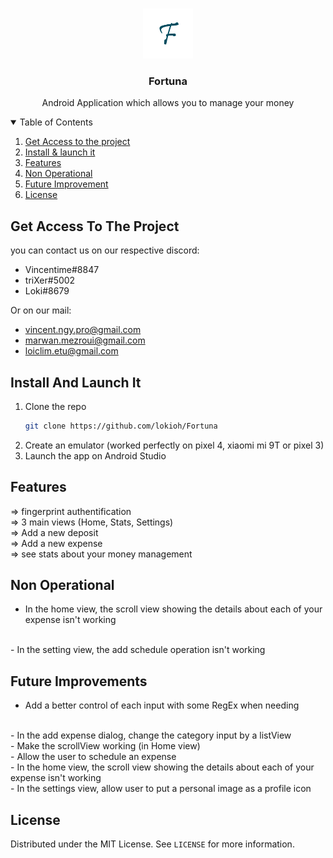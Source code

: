 <!-- PROJECT LOGO -->
<br />
<p align="center">
  <a href="https://github.com/othneildrew/Best-README-Template">
    <img src="app/src/main/res/drawable/logo_fortuna.png" alt="Logo" width="80" height="80">
  </a>

  <h3 align="center">Fortuna</h3>

  <p align="center">
    Android Application which allows you to manage your money
    <br />
  </p>
</p>



<!-- TABLE OF CONTENTS -->
<details open="open">
  <summary>Table of Contents</summary>
  <ol>
    <li>
      <a href="#get-access-to-the-project">Get Access to the project</a>
    </li>
    <li>
      <a href="#install-and-launch-it">Install & launch it</a>
    </li>
    <li><a href="#features">Features</a></li>
    <li><a href="#non-operational">Non Operational</a></li>
    <li><a href="#future-improvement">Future Improvement</a></li>
    <li><a href="#license">License</a></li>
  </ol>
</details>



<!-- Get Access to the project -->
## Get Access To The Project

you can contact us on our respective discord:
  - Vincentime#8847
  - triXer#5002
  - Loki#8679

Or on our mail:
  - vincent.ngy.pro@gmail.com
  - marwan.mezroui@gmail.com
  - loiclim.etu@gmail.com

<!-- GETTING STARTED -->
## Install And Launch It

1. Clone the repo
   ```sh
   git clone https://github.com/lokioh/Fortuna
   ```
2. Create an emulator (worked perfectly on pixel 4, xiaomi mi 9T or pixel 3)
3. Launch the app on Android Studio
 
<!-- FEATURES -->
## Features

=> fingerprint authentification
<br />
=> 3 main views (Home, Stats, Settings)
<br />
=> Add a new deposit 
<br />
=> Add a new expense 
<br />
=> see stats about your money management
<br />

<!-- NON OPERATIONAL -->
## Non Operational

- In the home view, the scroll view showing the details about each of your expense isn't working
<br />
- In the setting view, the add schedule operation isn't working
<br />

<!-- FUTURE IMPROVEMENTS -->
## Future Improvements

- Add a better control of each input with some RegEx when needing
<br />
- In the add expense dialog, change the category input by a listView
<br />
- Make the scrollView working (in Home view)
<br />
- Allow the user to schedule an expense
<br />
- In the home view, the scroll view showing the details about each of your expense isn't working
<br />
- In the settings view, allow user to put a personal image as a profile icon
<br />

<!-- LICENSE -->
## License

Distributed under the MIT License. See `LICENSE` for more information.
